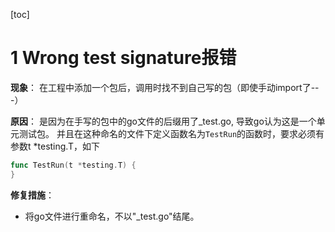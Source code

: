 [toc]

# 1 Wrong test signature报错
**现象**：
在工程中添加一个包后，调用时找不到自己写的包（即使手动import了---）

**原因**：
是因为在手写的包中的go文件的后缀用了_test.go, 导致go认为这是一个单元测试包。
并且在这种命名的文件下定义函数名为`TestRun`的函数时，要求必须有参数t *testing.T，如下
```go
func TestRun(t *testing.T) {
}
```

**修复措施**：
- 将go文件进行重命名，不以"_test.go"结尾。
